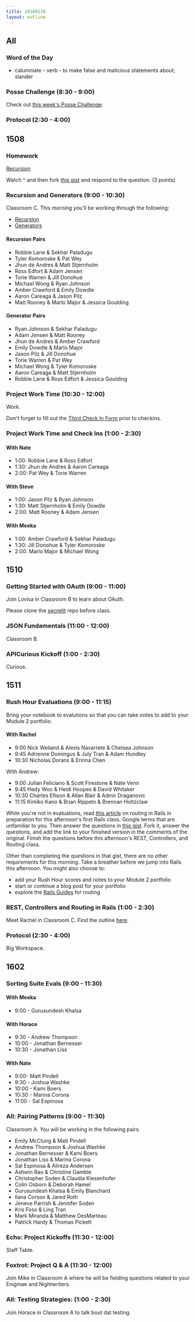 ```yaml
---
title: 20160216
layout: outline
---
```


## All

### Word of the Day

* calumniate - verb - to make false and malicious statements about; slander

### Posse Challenge (8:30 - 9:00)

Check out [this week's Posse Challenge](https://github.com/turingschool/posse_challenges/tree/master/people_database).

### Protocol (2:30 - 4:00)


## 1508

### Homework

[Recursion](https://www.youtube.com/watch?v=k7-N8R0-KY4)

Watch ^ and then fork [this gist](https://gist.github.com/rrgayhart/495f806c254d0891267c) and respond to the question. (3 points)

### Recursion and Generators (9:00 - 10:30)

Classroom C. This morning you'll be working through the following:

- [Recursion](https://github.com/mdn/advanced-js-fundamentals-ck/blob/gh-pages/tutorials/02-functions/04-recursion.md)
- [Generators](https://github.com/mdn/advanced-js-fundamentals-ck/blob/gh-pages/tutorials/02-functions/05-generators.md)

#### Recursion Pairs

* Robbie Lane & Sekhar Paladugu
* Tyler Komoroske & Pat Wey
* Jhun de Andres & Matt Stjernholm
* Ross Edfort & Adam Jensen
* Torie Warren & Jill Donohue
* Michael Wong & Ryan Johnson
* Amber Crawford & Emily Dowdle
* Aaron Careaga & Jason Pilz
* Matt Rooney & Marlo Major & Jessica Goulding

#### Generator Pairs

* Ryan Johnson & Sekhar Paladugu
* Adam Jensen & Matt Rooney
* Jhun de Andres & Amber Crawford
* Emily Dowdle & Marlo Major
* Jason Pilz & Jill Donohue
* Torie Warren & Pat Wey
* Michael Wong & Tyler Komoroske
* Aaron Careaga & Matt Stjernholm
* Robbie Lane & Ross Edfort & Jessica Goulding

### Project Work Time (10:30 - 12:00)

Work.

Don't forget to fill out the [Third Check In Form](https://github.com/turingschool/ruby-submissions/blob/master/1508/module_4_assignments/gametime/template/check_in3.markdown) prior to checkins.

### Project Work Time and Check Ins (1:00 - 2:30)

#### With Nate

* 1:00: Robbie Lane & Ross Edfort
* 1:30: Jhun de Andres & Aaron Careaga
* 2:00: Pat Wey & Torie Warren

#### With Steve

* 1:00: Jason Pilz & Ryan Johnson
* 1:30: Matt Stjernholm & Emily Dowdle
* 2:00: Matt Rooney & Adam Jensen

#### With Meeka

* 1:00: Amber Crawford & Sekhar Paladugu
* 1:30: Jill Donohue & Tyler Komoroske
* 2:00: Marlo Major & Michael Wong

## 1510

### Getting Started with OAuth (9:00 - 11:00)

Join Lovisa in Classroom B to learn about OAuth.

Please clone the [secretit](https://github.com/turingschool-examples/secretic) repo before class.

### JSON Fundamentals (11:00 - 12:00)

Classroom B.

### APICurious Kickoff (1:00 - 2:30)

Curious.


## 1511

### Rush Hour Evaluations (9:00 - 11:15)

Bring your notebook to evalutions so that you can take notes to add to your Module 2 portfolio.

#### With Rachel

* 9:00 Nick Weiland & Alexis Navarrete & Chelsea Johnson
* 9:45 Adrienne Domingus & July Tran & Adam Hundley
* 10:30 Nicholas Dorans & Erinna Chen

With Andrew:

* 9:00 Julian Feliciano & Scott Firestone & Nate Venn
* 9:45 Hedy Woo & Heidi Hoopes & David Whitaker
* 10:30 Charles Ellison & Allan Blair & Admir Draganovic
* 11:15 Kimiko Kano & Brian Rippeto & Brennan Holtzclaw

While you're not in evaluations, read [this article](http://www.theodinproject.com/ruby-on-rails/routing) on routing in Rails in preparation for this afternoon's first Rails class. Google terms that are unfamiliar to you. Then answer the questions in [this gist](https://gist.github.com/rwarbelow/c3575b4e49641c02fe18). Fork it, answer the questions, and add the link to your finished version in the comments of the original. Finish the questions before this afternoon's REST, Controllers, and Routing class.

Other than completing the questions in that gist, there are no other requirements for this morning. Take a breather before we jump into Rails this afternoon. You might also choose to:

* add your Rush Hour scores and notes to your Module 2 portfolio
* start or continue a blog post for your portfolio
* explore the [Rails Guides](http://guides.rubyonrails.org/routing.html) for routing

### REST, Controllers and Routing in Rails (1:00 - 2:30)

Meet Rachel in Classroom C. Find the outline [here](https://github.com/turingschool/lesson_plans/blob/master/ruby_02-web_applications_with_ruby/rest_routing_and_controllers_in_rails.markdown).

### Protocol (2:30 - 4:00)

Big Workspace.

## 1602

### Sorting Suite Evals (9:00 - 11:30)

#### With Meeka

* 9:00 - Gurusundesh Khalsa

#### With Horace

* 9:30 - Andrew Thompson
* 10:00 - Jonathan Bernesser
* 10:30 - Jonathan Liss

#### With Nate

* 9:00- Matt Pindell
* 9:30 - Joshua Washke
* 10:00 - Kami Boers
* 10:30 - Marina Corona
* 11:00 - Sal Espinosa

### All: Pairing Patterns (9:00 - 11:30)

Classroom A. You will be working in the following pairs.

* Emily McClung & Matt Pindell
* Andrew Thompson & Joshua Washke
* Jonathan Bernesser & Kami Boers
* Jonathan Liss & Marina Corona
* Sal Espinosa & Alireza Andersen
* Ashwin Rao & Christine Gamble
* Christopher Soden & Claudia Kiesenhofer
* Colin Osborn & Deborah Hamel
* Gurusundesh Khalsa & Emily Blanchard
* Ilana Corson & Jared Roth
* Jeneve Parrish & Jennifer Soden
* Kris Foss & Ling Tran
* Mark Miranda & Matthew DesMarteau
* Patrick Hardy & Thomas Pickett

### Echo: Project Kickoffs (11:30 - 12:00)

Staff Table.

### Foxtrot: Project Q & A (11:30 - 12:00)

Join Mike in Classroom A where he will be fielding questions
related to your Enigmae and Nightwriters.

### All: Testing Strategies: (1:00 - 2:30)

Join Horace in Classroom A to talk bout dat testing.

